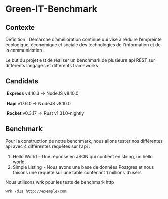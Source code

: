 # Green-IT-Benchmark

## Contexte 

Définition : Démarche d’amélioration continue qui vise à réduire l’empreinte écologique, économique et sociale des technologies de l’information et de la communication.

Le but du projet est de réaliser un benchmark de plusieurs api REST sur différents langages et différents frameworks

## Candidats

&nbsp;**Express** v4.16.3 -> NodeJS v8.10.0

&nbsp;**Hapi** v17.6.0 -> NodeJS v8.10.0

&nbsp;**Rocket** v0.3.17 -> Rust v1.31.0-nightly

## Benchmark

Pour la construction de notre benchmark, nous allons tester nos différentes api avec 4 différentes requêtes sur l’api :

1. Hello World - Une réponse en JSON qui contient en string, un hello world.
2. Simple Listing - Nous avons une base de données Postgres et nous faisons une requête sur une table contenant 1 millions d’users

Nous utilisons wrk pour les tests de benchmark http

`wrk -d1s http://exemple/com`

